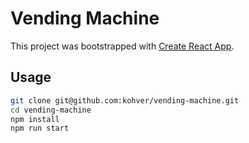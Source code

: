 # Vending Machine

This project was bootstrapped with [Create React App](https://github.com/facebookincubator/create-react-app).

## Usage
```bash
git clone git@github.com:kohver/vending-machine.git
cd vending-machine
npm install
npm run start
```

